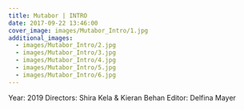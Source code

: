 ```yaml
---
title: Mutabor | INTRO
date: 2017-09-22 13:46:00
cover_image: images/Mutabor_Intro/1.jpg
additional_images:
  - images/Mutabor_Intro/2.jpg
  - images/Mutabor_Intro/3.jpg
  - images/Mutabor_Intro/4.jpg
  - images/Mutabor_Intro/5.jpg
  - images/Mutabor_Intro/6.jpg
---
```


Year: 2019
Directors: Shira Kela & Kieran Behan
Editor: Delfina Mayer
